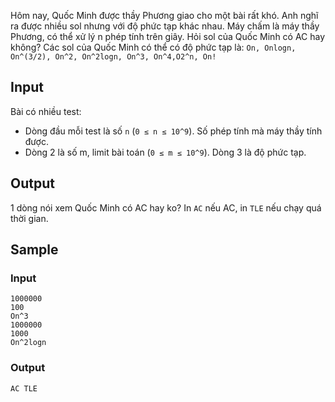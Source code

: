 Hôm nay, Quốc Minh được thầy Phương giao cho một bài rất khó. Anh nghĩ ra được nhiều sol nhưng với độ phức tạp khác nhau. Máy chấm là máy thầy Phương, có thể xử lý n phép tính trên giây. Hỏi sol của Quốc Minh có AC hay không? Các sol của Quốc Minh có thể có độ phức tạp là: `On, Onlogn, On^(3/2), On^2, On^2logn, On^3, On^4,O2^n, On!`

## Input

Bài có nhiều test:
 - Dòng đầu mỗi test là số `n` (`0 ≤ n ≤ 10^9`). Số phép tính mà máy thầy tính được.
 - Dòng 2 là số m, limit bài toán (`0 ≤ m ≤ 10^9`). Dòng 3 là độ phức tạp.

## Output

1 dòng nói xem Quốc Minh có AC hay ko? In `AC` nếu AC, in `TLE` nếu chạy quá thời gian.

## Sample

### Input
```
1000000
100
On^3
1000000
1000
On^2logn
```

### Output
```
AC TLE
```

